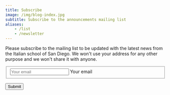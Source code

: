 ```yaml
---
title: Subscribe
image: /img/blog-index.jpg
subtitle: Subscribe to the announcements mailing list
aliases:
    - /list
    - /newsletter
---
```


Please subscribe to the mailing list to be updated with the latest news from the Italian school of San Diego.
We won't use your address for any other purpose and we won't share it with anyone.

<form action="https://italianschoolsd.us6.list-manage.com/subscribe/post?u=aa200714d00aa187c40c2cac4&amp;id=3b67daec83" method="post" class="flex-ns mb3">

  <fieldset class="flex-auto mb2 mb0-ns mr2-ns" name="newsletter" action="newsletter-subscribe">
    <input type="email" value="" name="EMAIL" placeholder="Your email" class="w-100" id="mce-EMAIL">
    <div style="position: absolute; left: -5000px;" aria-hidden="true"><input type="text" name="b_aa200714d00aa187c40c2cac4_3b67daec83" tabindex="-1" value=""></div>
    <label for="mce-EMAIL">Your email</label>
  </fieldset>

  <button class="btn mb3 w-100 w-auto-ns mb0-ns raise" type="submit">Submit</button>

</form>
